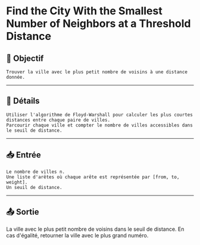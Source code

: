 # Find the City With the Smallest Number of Neighbors at a Threshold Distance

## 🎯 Objectif

    Trouver la ville avec le plus petit nombre de voisins à une distance donnée.

---

## 📝 Détails

    Utiliser l'algorithme de Floyd-Warshall pour calculer les plus courtes distances entre chaque paire de villes.
    Parcourir chaque ville et compter le nombre de villes accessibles dans le seuil de distance.

---

## 📥 Entrée

    Le nombre de villes n.
    Une liste d'arêtes où chaque arête est représentée par [from, to, weight].
    Un seuil de distance.

---

## 📤 Sortie

La ville avec le plus petit nombre de voisins dans le seuil de distance. En cas d'égalité, retourner la ville avec le plus grand numéro.


